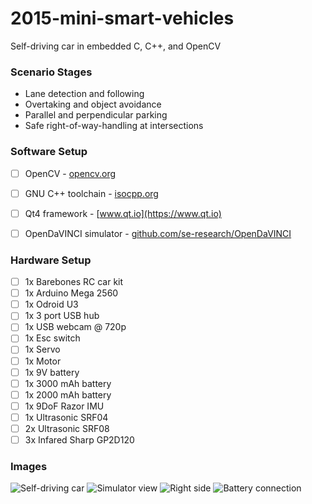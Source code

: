 # 2015-mini-smart-vehicles
Self-driving car in embedded C, C++, and OpenCV

### Scenario Stages
- Lane detection and following
- Overtaking and object avoidance
- Parallel and perpendicular parking
- Safe right-of-way-handling at intersections

### Software Setup
- [ ] OpenCV - [opencv.org](https://opencv.org)
- [ ] GNU C++ toolchain - [isocpp.org](https://isocpp.org)
- [ ] Qt4 framework - 
[www.qt.io](https://www.qt.io)
- [ ] OpenDaVINCI simulator - [github.com/se-research/OpenDaVINCI](https://github.com/se-research/OpenDaVINCI)


### Hardware Setup
- [ ] 1x Barebones RC car kit
- [ ] 1x Arduino Mega 2560
- [ ] 1x Odroid U3
- [ ] 1x 3 port USB hub
- [ ] 1x USB webcam @ 720p
- [ ] 1x Esc switch
- [ ] 1x Servo
- [ ] 1x Motor
- [ ] 1x 9V battery
- [ ] 1x 3000 mAh battery
- [ ] 1x 2000 mAh battery
- [ ] 1x 9DoF Razor IMU
- [ ] 1x Ultrasonic SRF04
- [ ] 2x Ultrasonic SRF08
- [ ] 3x Infared Sharp GP2D120

### Images
![Self-driving car](https://i.imgur.com/6MP5rOh.png)
![Simulator view](https://i.imgur.com/GiatXfQ.png)
![Right side](https://i.imgur.com/0OWT2ti.png)
![Battery connection](https://i.imgur.com/jg3WfTx.png)
